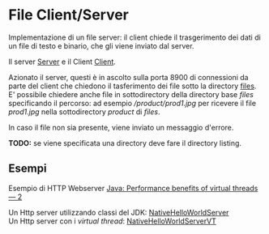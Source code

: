 # File Client/Server

Implementazione di un file server: il client chiede il trasgerimento dei dati di un file 
di testo e binario, che gli viene inviato dal server.

Il server [Server](./src/Server.java) e il Client [Client](./src/Client.java).

Azionato il server, questi è in ascolto sulla porta 8900 di connessioni da parte del
client che chiedono il tasferimento dei file sotto la directory [files](./files). E' possibile chiedere anche file in sottodirectory della directory base *files* specificando il percorso: ad esempio */product/prod1.jpg* per ricevere il file *prod1.jpg*
nella sottodirectory *product* di *files*.

In caso il file non sia presente, viene inviato un messaggio d'errore. 

**TODO:** se viene specificata una directory deve fare il directory listing. 

## Esempi

Esempio di HTTP Webserver
[Java: Performance benefits of virtual threads — 2](https://medium.com/deno-the-complete-reference/java-performance-benefits-of-virtual-threads-2-f3b5d6552dd)

Un Http server utilizzando classi del JDK: [NativeHelloWorldServer](./src/NativeHelloWorldServer.java)  
Un Http server con i *virtual thread*: [NativeHelloWorldServerVT](./src/NativeHelloWorldServerVT.java)